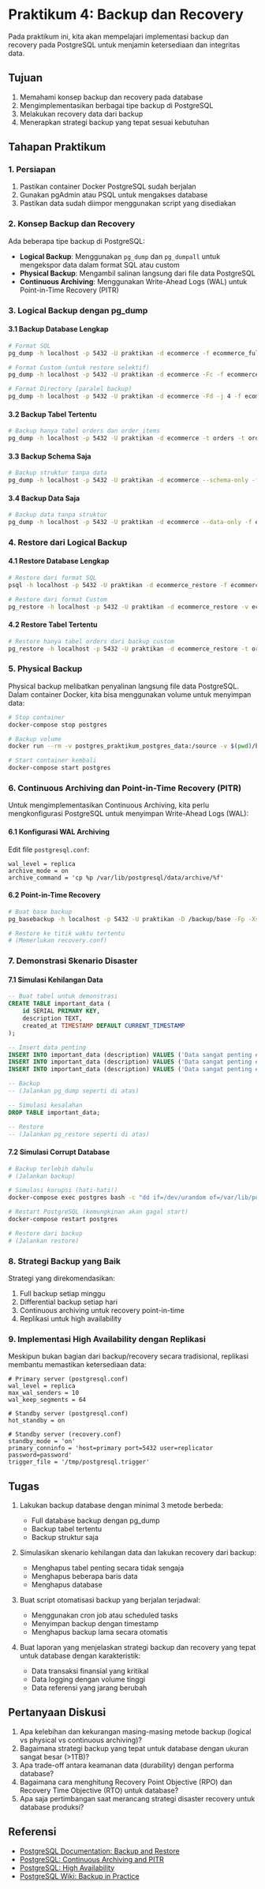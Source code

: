 # Praktikum 4: Backup dan Recovery

Pada praktikum ini, kita akan mempelajari implementasi backup dan recovery pada PostgreSQL untuk menjamin ketersediaan dan integritas data.

## Tujuan

1. Memahami konsep backup dan recovery pada database
2. Mengimplementasikan berbagai tipe backup di PostgreSQL
3. Melakukan recovery data dari backup
4. Menerapkan strategi backup yang tepat sesuai kebutuhan

## Tahapan Praktikum

### 1. Persiapan

1. Pastikan container Docker PostgreSQL sudah berjalan
2. Gunakan pgAdmin atau PSQL untuk mengakses database
3. Pastikan data sudah diimpor menggunakan script yang disediakan

### 2. Konsep Backup dan Recovery

Ada beberapa tipe backup di PostgreSQL:
- **Logical Backup**: Menggunakan `pg_dump` dan `pg_dumpall` untuk mengekspor data dalam format SQL atau custom
- **Physical Backup**: Mengambil salinan langsung dari file data PostgreSQL
- **Continuous Archiving**: Menggunakan Write-Ahead Logs (WAL) untuk Point-in-Time Recovery (PITR)

### 3. Logical Backup dengan pg_dump

#### 3.1 Backup Database Lengkap

```bash
# Format SQL
pg_dump -h localhost -p 5432 -U praktikan -d ecommerce -f ecommerce_full.sql

# Format Custom (untuk restore selektif)
pg_dump -h localhost -p 5432 -U praktikan -d ecommerce -Fc -f ecommerce_full.dump

# Format Directory (paralel backup)
pg_dump -h localhost -p 5432 -U praktikan -d ecommerce -Fd -j 4 -f ecommerce_backup_dir
```

#### 3.2 Backup Tabel Tertentu

```bash
# Backup hanya tabel orders dan order_items
pg_dump -h localhost -p 5432 -U praktikan -d ecommerce -t orders -t order_items -f orders_backup.sql
```

#### 3.3 Backup Schema Saja

```bash
# Backup struktur tanpa data
pg_dump -h localhost -p 5432 -U praktikan -d ecommerce --schema-only -f ecommerce_schema.sql
```

#### 3.4 Backup Data Saja

```bash
# Backup data tanpa struktur
pg_dump -h localhost -p 5432 -U praktikan -d ecommerce --data-only -f ecommerce_data.sql
```

### 4. Restore dari Logical Backup

#### 4.1 Restore Database Lengkap

```bash
# Restore dari format SQL
psql -h localhost -p 5432 -U praktikan -d ecommerce_restore -f ecommerce_full.sql

# Restore dari format Custom
pg_restore -h localhost -p 5432 -U praktikan -d ecommerce_restore -v ecommerce_full.dump
```

#### 4.2 Restore Tabel Tertentu

```bash
# Restore hanya tabel orders dari backup custom
pg_restore -h localhost -p 5432 -U praktikan -d ecommerce_restore -t orders -v ecommerce_full.dump
```

### 5. Physical Backup

Physical backup melibatkan penyalinan langsung file data PostgreSQL. Dalam container Docker, kita bisa menggunakan volume untuk menyimpan data:

```bash
# Stop container
docker-compose stop postgres

# Backup volume
docker run --rm -v postgres_praktikum_postgres_data:/source -v $(pwd)/backup:/backup ubuntu tar -czf /backup/postgres_data_backup.tar.gz -C /source .

# Start container kembali
docker-compose start postgres
```

### 6. Continuous Archiving dan Point-in-Time Recovery (PITR)

Untuk mengimplementasikan Continuous Archiving, kita perlu mengkonfigurasi PostgreSQL untuk menyimpan Write-Ahead Logs (WAL):

#### 6.1 Konfigurasi WAL Archiving

Edit file `postgresql.conf`:

```
wal_level = replica
archive_mode = on
archive_command = 'cp %p /var/lib/postgresql/data/archive/%f'
```

#### 6.2 Point-in-Time Recovery

```bash
# Buat base backup
pg_basebackup -h localhost -p 5432 -U praktikan -D /backup/base -Fp -Xs -P

# Restore ke titik waktu tertentu
# (Memerlukan recovery.conf)
```

### 7. Demonstrasi Skenario Disaster

#### 7.1 Simulasi Kehilangan Data

```sql
-- Buat tabel untuk demonstrasi
CREATE TABLE important_data (
    id SERIAL PRIMARY KEY,
    description TEXT,
    created_at TIMESTAMP DEFAULT CURRENT_TIMESTAMP
);

-- Insert data penting
INSERT INTO important_data (description) VALUES ('Data sangat penting #1');
INSERT INTO important_data (description) VALUES ('Data sangat penting #2');
INSERT INTO important_data (description) VALUES ('Data sangat penting #3');

-- Backup
-- (Jalankan pg_dump seperti di atas)

-- Simulasi kesalahan
DROP TABLE important_data;

-- Restore
-- (Jalankan pg_restore seperti di atas)
```

#### 7.2 Simulasi Corrupt Database

```bash
# Backup terlebih dahulu
# (Jalankan backup)

# Simulasi korupsi (hati-hati!)
docker-compose exec postgres bash -c "dd if=/dev/urandom of=/var/lib/postgresql/data/base/16384/1234 bs=8192 count=1 conv=notrunc"

# Restart PostgreSQL (kemungkinan akan gagal start)
docker-compose restart postgres

# Restore dari backup
# (Jalankan restore)
```

### 8. Strategi Backup yang Baik

Strategi yang direkomendasikan:
1. Full backup setiap minggu
2. Differential backup setiap hari
3. Continuous archiving untuk recovery point-in-time
4. Replikasi untuk high availability

### 9. Implementasi High Availability dengan Replikasi

Meskipun bukan bagian dari backup/recovery secara tradisional, replikasi membantu memastikan ketersediaan data:

```
# Primary server (postgresql.conf)
wal_level = replica
max_wal_senders = 10
wal_keep_segments = 64

# Standby server (postgresql.conf)
hot_standby = on

# Standby server (recovery.conf)
standby_mode = 'on'
primary_conninfo = 'host=primary port=5432 user=replicator password=password'
trigger_file = '/tmp/postgresql.trigger'
```

## Tugas

1. Lakukan backup database dengan minimal 3 metode berbeda:
   - Full database backup dengan pg_dump
   - Backup tabel tertentu
   - Backup struktur saja

2. Simulasikan skenario kehilangan data dan lakukan recovery dari backup:
   - Menghapus tabel penting secara tidak sengaja
   - Menghapus beberapa baris data
   - Menghapus database

3. Buat script otomatisasi backup yang berjalan terjadwal:
   - Menggunakan cron job atau scheduled tasks
   - Menyimpan backup dengan timestamp
   - Menghapus backup lama secara otomatis

4. Buat laporan yang menjelaskan strategi backup dan recovery yang tepat untuk database dengan karakteristik:
   - Data transaksi finansial yang kritikal
   - Data logging dengan volume tinggi
   - Data referensi yang jarang berubah

## Pertanyaan Diskusi

1. Apa kelebihan dan kekurangan masing-masing metode backup (logical vs physical vs continuous archiving)?
2. Bagaimana strategi backup yang tepat untuk database dengan ukuran sangat besar (>1TB)?
3. Apa trade-off antara keamanan data (durability) dengan performa database?
4. Bagaimana cara menghitung Recovery Point Objective (RPO) dan Recovery Time Objective (RTO) untuk database?
5. Apa saja pertimbangan saat merancang strategi disaster recovery untuk database produksi?

## Referensi

- [PostgreSQL Documentation: Backup and Restore](https://www.postgresql.org/docs/current/backup.html)
- [PostgreSQL: Continuous Archiving and PITR](https://www.postgresql.org/docs/current/continuous-archiving.html)
- [PostgreSQL: High Availability](https://www.postgresql.org/docs/current/high-availability.html)
- [PostgreSQL Wiki: Backup in Practice](https://wiki.postgresql.org/wiki/Backup_in_practice)